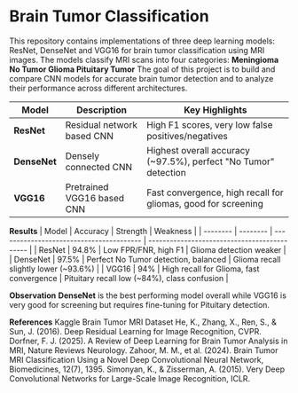 # Brain Tumor Classification
This repository contains implementations of three deep learning models: ResNet, DenseNet and VGG16 for brain tumor classification using MRI images. The models classify MRI scans into four categories:
**Meningioma
No Tumor
Glioma
Pituitary Tumor**
The goal of this project is to build and compare CNN models for accurate brain tumor detection and to analyze their performance across different architectures.

| Model        | Description                | Key Highlights                                                  |
| ------------ | -------------------------- | --------------------------------------------------------------- |
| **ResNet**   | Residual network based CNN | High F1 scores, very low false positives/negatives              |
| **DenseNet** | Densely connected CNN      | Highest overall accuracy (~97.5%), perfect "No Tumor" detection |
| **VGG16**    | Pretrained VGG16 based CNN | Fast convergence, high recall for gliomas, good for screening   |


**Results**
| Model    | Accuracy | Strength                                 | Weakness                                     |
| -------- | -------- | ---------------------------------------- | -------------------------------------------- |
| ResNet   | 94.8%    | Low FPR/FNR, high F1                     | Glioma detection weaker                      |
| DenseNet | 97.5%    | Perfect No Tumor detection, balanced     | Glioma recall slightly lower (~93.6%)        |
| VGG16    | 94%      | High recall for Glioma, fast convergence | Pituitary recall low (~84%), class confusion |

**Observation**
**DenseNet** is the best performing model overall while VGG16 is very good for screening but requires fine-tuning for Pituitary detection.

**References**
Kaggle Brain Tumor MRI Dataset
He, K., Zhang, X., Ren, S., & Sun, J. (2016). Deep Residual Learning for Image Recognition, CVPR.
Dorfner, F. J. (2025). A Review of Deep Learning for Brain Tumor Analysis in MRI, Nature Reviews Neurology.
Zahoor, M. M., et al. (2024). Brain Tumor MRI Classification Using a Novel Deep Convolutional Neural Network, Biomedicines, 12(7), 1395.
Simonyan, K., & Zisserman, A. (2015). Very Deep Convolutional Networks for Large-Scale Image Recognition, ICLR.
